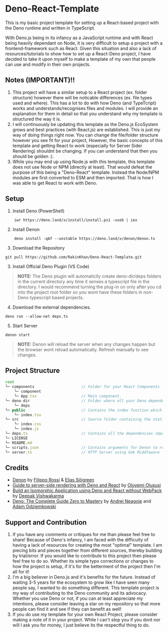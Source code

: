 # Deno-React-Template
This is my basic project template for setting up a React-based project with the Deno runtime and written in TypeScript. 

With Deno.js being in its infancy as a JavaScript runtime and with React being heavily dependant on Node, it is very difficult to setup a project with a frontend-framework such as React. Given this situation and also a lack of resources/tutorials to show how to set up a React-Deno project, I have decided to take it upon myself to make a template of my own that people can use and modify in their own projects. 

## Notes (IMPORTANT)!!
1. This project will have a similar setup to a React project (ex. folder structure) however there will be noticable differences (ex. file types used and where). This has a lot to do with how Deno (and TypeTcript) works and understands/recognises files and modules. I will provide an explanation for them in detail so that you understand why my template is structured the way it is.
2. I will continuously be updating this template as the Deno.js EcoSystem grows and best practices (with React.js) are established. This is just my way of doing things right now. You can change the file/folder structure however you see fit for your project, However, the basic concepts of this template and getting React to work (especially for Server Sider Rendering) shouldnt be changing. If you can understand that then you should be golden :).
3. While you may end up using Node.js with this template, this template does not use Node or NPM (directly at least). That would defeat the purpose of this being a "Deno-React" template. Instead the Node/NPM modules are first converted to ESM and then imported. That is how I was able to get React to work with Deno.

## Setup
1. Install Deno (PowerShell)
```
    iwr https://deno.land/x/install/install.ps1 -useb | iex
```
2. Install Denon
```
    deno install -qAf --unstable https://deno.land/x/denon/denon.ts
```
3. Download the Repository
```
git pull https://github.com/RakinKhan/Deno-React-Template.git
```
3. Install Official Deno Plugin (VS Code)
>**NOTE:** The Deno plugin will automaticlly create deno-dir/deps folders in the current directory any time it senses a typescript file in the directory. I would recommend turning the plug-in on only after you cd into the project root folder so you wont have these folders in non-Deno typescript based projects.
4. Download the external dependencies.
```
deno run --allow-net deps.ts
```
5. Start Server
```
denon start
```
>**NOTE:** Denon will reload the server when any changes happen but the browser wont reload automatically. Refresh manually to see changes.

## Project Structure
```ts
root
└─ components                     // Folder for your React Components
    └─ component
    └─ App.tsx                    // Main component. 
└─ deno-dir                       // Folder where all your Deno dependencies will be cached.
    └─ deps
└─ public                         // Contains the index function which will render the index.html plus styles page serverside.
    └─ index.tsx
└─ src                            // Source folder containing the static files.
    └─ index.css
    └─ index.js
└─ deps.ts                        // Contains all the dependencies imported via url and then exported to be used in the project.
└─ LICENSE
└─ README.md
└─ scripts.json                   // Contains arguments for Denon to run your Deno server.
└─ server.ts                      // HTTP Server using Oak Middleware 

```
## Credits
- [Denon](https://deno.land/x/denon@2.4.8) by [Filippo Rossi](https://github.com/notfilippo) & [Elias Sjögreen](https://github.com/eliassjogreen)
- [Guide to server-side rendering with Deno and React](https://www.sanity.io/guides/server-side-rendering-deno-react) by [Oluyemi Olususi](https://github.com/yemiwebby)
- [Build an Isomorphic Application using Deno and React without WebPack](https://decipher.dev/deno-by-example/advanced-react-ssr/) by [Deepak Vishwakarma](https://github.com/deepakshrma)
- [Deno: The Complete Guide Zero to Mastery](https://www.udemy.com/course/deno-the-complete-guide-zero-to-mastery/) by [Andrei Neagoie](https://zerotomastery.io/) and [Adam Odziemkowski](https://github.com/odziem)

## Support and Contribution
1. If you have any comments or critiques for me than please feel free to share! Because of Deno's infancy, I am faced with the difficulty of having a lack of resources for creating the most "optimal" template. I am piecing bits and pieces together from different sources, thereby building by trial/error. If you would like to contribute to this project then please feel free to do so. Whether its simple typo corrections or changes to how the project is setup, if it's for the betterment of the project then I'm all for it!
2. I'm a big believer in Deno.js and it's benefits for the future. Instead of waiting 3-5 years for the ecosystem to grow like I have seen many people say, I wanted to do something different. This template project is my way of contributing to the Deno community and its advocacy. Whether you use Deno or not, if you can at least appreciate my intentions, please consider leaving a star on my repository so that more people can find it and see if they can benefit as well!
3. If you do use my template for your own React Project, please consider making a note of it in your project. While I can't stop you if you dont nor will I ask you for money, I just believe its the respectful thing to do.
